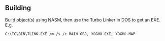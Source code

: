 ## Building

Build object(s) using NASM, then use the Turbo Linker in DOS to get an EXE. E.g.

```dos
C:\TC\BIN\TLINK.EXE /m /s /c MAIN.OBJ, YOGHO.EXE, YOGHO.MAP
```
